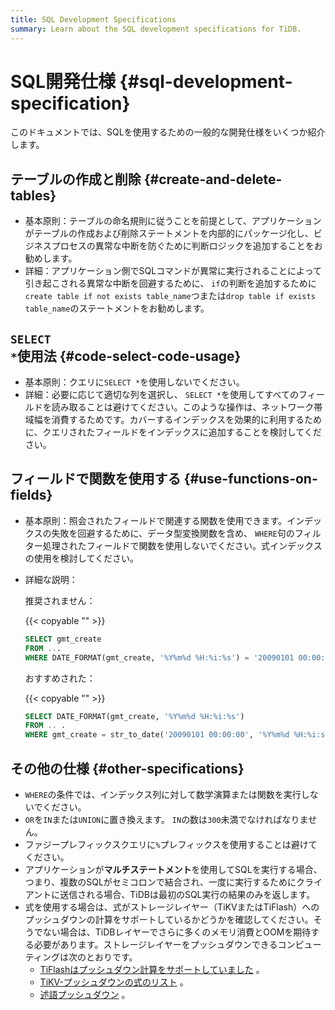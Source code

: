 ```yaml
---
title: SQL Development Specifications
summary: Learn about the SQL development specifications for TiDB.
---
```


# SQL開発仕様 {#sql-development-specification}

このドキュメントでは、SQLを使用するための一般的な開発仕様をいくつか紹介します。

## テーブルの作成と削除 {#create-and-delete-tables}

-   基本原則：テーブルの命名規則に従うことを前提として、アプリケーションがテーブルの作成および削除ステートメントを内部的にパッケージ化し、ビジネスプロセスの異常な中断を防ぐために判断ロジックを追加することをお勧めします。
-   詳細：アプリケーション側でSQLコマンドが異常に実行されることによって引き起こされる異常な中断を回避するために、 `if`の判断を追加するために`create table if not exists table_name`つまたは`drop table if exists table_name`のステートメントをお勧めします。

## <code>SELECT *</code>使用法 {#code-select-code-usage}

-   基本原則：クエリに`SELECT *`を使用しないでください。
-   詳細：必要に応じて適切な列を選択し、 `SELECT *`を使用してすべてのフィールドを読み取ることは避けてください。このような操作は、ネットワーク帯域幅を消費するためです。カバーするインデックスを効果的に利用するために、クエリされたフィールドをインデックスに追加することを検討してください。

## フィールドで関数を使用する {#use-functions-on-fields}

-   基本原則：照会されたフィールドで関連する関数を使用できます。インデックスの失敗を回避するために、データ型変換関数を含め、 `WHERE`句のフィルター処理されたフィールドで関数を使用しないでください。式インデックスの使用を検討してください。
-   詳細な説明：

    推奨されません：

    {{< copyable "" >}}

    ```sql
    SELECT gmt_create
    FROM ...
    WHERE DATE_FORMAT(gmt_create, '%Y%m%d %H:%i:%s') = '20090101 00:00:0'
    ```

    おすすめされた：

    {{< copyable "" >}}

    ```sql
    SELECT DATE_FORMAT(gmt_create, '%Y%m%d %H:%i:%s')
    FROM .. .
    WHERE gmt_create = str_to_date('20090101 00:00:00', '%Y%m%d %H:%i:s')
    ```

## その他の仕様 {#other-specifications}

-   `WHERE`の条件では、インデックス列に対して数学演算または関数を実行しないでください。
-   `OR`を`IN`または`UNION`に置き換えます。 `IN`の数は`300`未満でなければなりません。
-   ファジープレフィックスクエリに`%`プレフィックスを使用することは避けてください。
-   アプリケーションが**マルチステートメント**を使用してSQLを実行する場合、つまり、複数のSQLがセミコロンで結合され、一度に実行するためにクライアントに送信される場合、TiDBは最初のSQL実行の結果のみを返します。
-   式を使用する場合は、式がストレージレイヤー（TiKVまたはTiFlash）へのプッシュダウンの計算をサポートしているかどうかを確認してください。そうでない場合は、TiDBレイヤーでさらに多くのメモリ消費とOOMを期待する必要があります。ストレージレイヤーをプッシュダウンできるコンピューティングは次のとおりです。
    -   [TiFlashはプッシュダウン計算をサポートしていました](/tiflash/use-tiflash.md#supported-push-down-calculations) 。
    -   [TiKV-プッシュダウンの式のリスト](/functions-and-operators/expressions-pushed-down.md) 。
    -   [述語プッシュダウン](/predicate-push-down.md) 。
